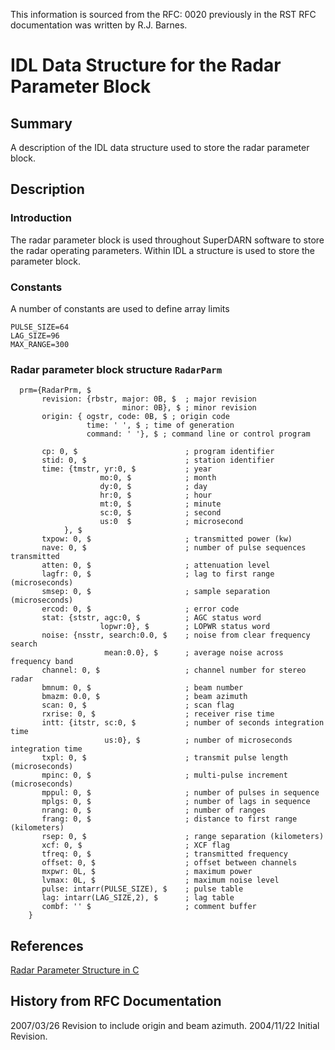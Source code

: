 <!--
(C) copyright 2020 VT SuperDARN, Virginia Polytechnic Institute & State University
author: Kevin Sterne
-->

This information is sourced from the RFC: 0020 previously in the RST RFC documentation was written by R.J. Barnes.

# IDL Data Structure for the Radar Parameter Block


## Summary

A description of the IDL data structure used to store the radar parameter block.

## Description

### Introduction

The radar parameter block is used throughout SuperDARN software to store the radar operating parameters. Within IDL a structure is used to store the parameter block.

### Constants

A number of constants are used to define array limits
```
PULSE_SIZE=64
LAG_SIZE=96
MAX_RANGE=300
```

### Radar parameter block structure `RadarParm`

```
  prm={RadarPrm, $
       revision: {rbstr, major: 0B, $  ; major revision
                         minor: 0B}, $ ; minor revision
       origin: { ogstr, code: 0B, $ ; origin code
                 time: ' ', $ ; time of generation
                 command: ' '}, $ ; command line or control program

       cp: 0, $                        ; program identifier
       stid: 0, $                      ; station identifier
       time: {tmstr, yr:0, $           ; year
                    mo:0, $            ; month
                    dy:0, $            ; day
                    hr:0, $            ; hour
                    mt:0, $            ; minute
                    sc:0, $            ; second
                    us:0  $            ; microsecond
            }, $
       txpow: 0, $                     ; transmitted power (kw)
       nave: 0, $                      ; number of pulse sequences transmitted
       atten: 0, $                     ; attenuation level
       lagfr: 0, $                     ; lag to first range (microseconds)
       smsep: 0, $                     ; sample separation (microseconds)
       ercod: 0, $                     ; error code
       stat: {ststr, agc:0, $          ; AGC status word
                    lopwr:0}, $        ; LOPWR status word
       noise: {nsstr, search:0.0, $    ; noise from clear frequency search
                     mean:0.0}, $      ; average noise across frequency band
       channel: 0, $                   ; channel number for stereo radar
       bmnum: 0, $                     ; beam number
       bmazm: 0.0, $                   ; beam azimuth
       scan: 0, $                      ; scan flag
       rxrise: 0, $                    ; receiver rise time
       intt: {itstr, sc:0, $           ; number of seconds integration time
                     us:0}, $          ; number of microseconds integration time
       txpl: 0, $                      ; transmit pulse length (microseconds)
       mpinc: 0, $                     ; multi-pulse increment (microseconds)
       mppul: 0, $                     ; number of pulses in sequence
       mplgs: 0, $                     ; number of lags in sequence
       nrang: 0, $                     ; number of ranges
       frang: 0, $                     ; distance to first range (kilometers)
       rsep: 0, $                      ; range separation (kilometers)
       xcf: 0, $                       ; XCF flag
       tfreq: 0, $                     ; transmitted frequency
       offset: 0, $                    ; offset between channels
       mxpwr: 0L, $                    ; maximum power
       lvmax: 0L, $                    ; maximum noise level
       pulse: intarr(PULSE_SIZE), $    ; pulse table
       lag: intarr(LAG_SIZE,2), $      ; lag table
       combf: '' $                     ; comment buffer
    }
```

## References

[Radar Parameter Structure in C](developers_guide/radar_parameter_c.md)

## History from RFC Documentation

2007/03/26  Revision to include origin and beam azimuth.
2004/11/22  Initial Revision.

